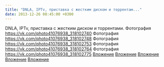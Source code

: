 ```yaml
---
title: "DNLA, IPTv, приставка с жестким диском и торрентам..."
date: 2013-12-26 08:45:00 +0300
---
```


DNLA, IPTv, приставка с жестким диском и торрентами.
Фотография
<a class="vk-attach" href="https://vk.com/photo41076938_318102740">https://vk.com/photo41076938_318102740</a>
Фотография
<a class="vk-attach" href="https://vk.com/photo41076938_318102748">https://vk.com/photo41076938_318102748</a>
Фотография
<a class="vk-attach" href="https://vk.com/photo41076938_318102753">https://vk.com/photo41076938_318102753</a>
Фотография
<a class="vk-attach" href="https://vk.com/photo41076938_318102764">https://vk.com/photo41076938_318102764</a>
Фотография
<a class="vk-attach" href="https://vk.com/photo41076938_318102775">https://vk.com/photo41076938_318102775</a>
<a class="vk-attach" href="https://vk.com/photo41076938_318102740">Вложение</a>
<a class="vk-attach" href="https://vk.com/photo41076938_318102748">Вложение</a>
<a class="vk-attach" href="https://vk.com/photo41076938_318102753">Вложение</a>
<a class="vk-attach" href="https://vk.com/photo41076938_318102764">Вложение</a>
<a class="vk-attach" href="https://vk.com/photo41076938_318102775">Вложение</a>
